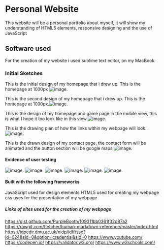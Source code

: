 # Personal Website
This website will be a personal portfolio about myself, it will show my understanding of HTML5 elements, responsive designing and the use of JavaScript


## Software used
For the creation of my website i used sublime text editor, on my MacBook.

### Initial Sketches

This is the initial design of my homepage that i drew up. This is the homepage at 1000px ![image](IMG_0788.jpg).

This is the second design of my homepage that i drew up. This is the homepage at 1000px.![image](IMG_0789.jpg).

This is the design of my homepage and game page in the mobile view, this is what I hope it too look like in this view.![image](IMG_0791.jpg).

This is the drawing plan of how the links within my webpage will look.![image](IMG_0790.jpg).

This is the drawn design of my contact page, the contact form will be animated and the button section will be google maps ![image](IMG_0792.jpg).

#### Evidence of user testing
![image](IMG_0808.jpg).
![image](IMG_0809.jpg).
![image](IMG_0810.jpg).
![image](IMG_0811.jpg).
![image](IMG_0812.jpg).
![image](IMG_0813.jpg).


#### Built with the following frameworks
JavaScript used for design elements
HTML5 used for creating my webpage
css uses for the presentation of my webpage

##### Links of sites used for the creation of my webpage
https://gist.github.com/PurpleBooth/109311bb0361f32d87a2
https://rawgit.com/fletcher/human-markdown-reference/master/index.html
https://idpedir.dmu.ac.uk/nidp/idff/sso?id=624&sid=0&option=credential&sid=0
https://www.youtube.com/
https://codepen.io/
https://validator.w3.org/
https://www.w3schools.com/












